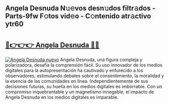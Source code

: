 ## Angela Desnuda N𝚞𝚎vos desn𝚞dos filtr𝚊dos - Parts-9fw F𝚘tos vid𝚎o - C𝚘ntenido atr𝚊ctivo ytr60

# <h2><a href="http://mbdjoe.tromn.icu/?c=Angela+Desnuda">🔗👉👉👉 Angela Desnuda 🔗🔗</a></h2>

[![Angela Desnuda nuevo](https://i.imgur.com/pEAQMta.gif)](http://mbdjoe.tromn.icu/?c=Angela+Desnuda)
Angela Desnuda, una figura compleja y polarizadora, desafía la comprensión fácil. Su uso innovador de los medios digitales para la autopresentación ha cautivado y enfurecido a los observadores, estimulando debates sobre el consentimiento, la moralidad y la esencia de las comunidades en línea. Independientemente de sus decisiones futuras, su huella en los medios digitales es imborrable. Con un compromiso inquebrantable y un magnetismo innegable, el impacto de Angela Desnuda en los medios digitales es imparable.
